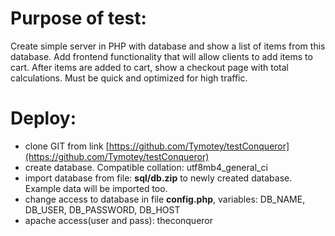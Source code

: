 # Purpose of test:

Create simple server in PHP with database and show a list of items from this database.
Add frontend functionality that will allow clients to add items to cart.
After items are added to cart, show a checkout page with total calculations.
Must be quick and optimized for high traffic.

# Deploy:

-   clone GIT from link [https://github.com/Tymotey/testConqueror](https://github.com/Tymotey/testConqueror)
-   create database. Compatible collation: utf8mb4_general_ci
-   import database from file: **sql/db.zip** to newly created database. Example data will be imported too.
-   change access to database in file **config.php**, variables: DB_NAME, DB_USER, DB_PASSWORD, DB_HOST
-   apache access(user and pass): theconqueror
